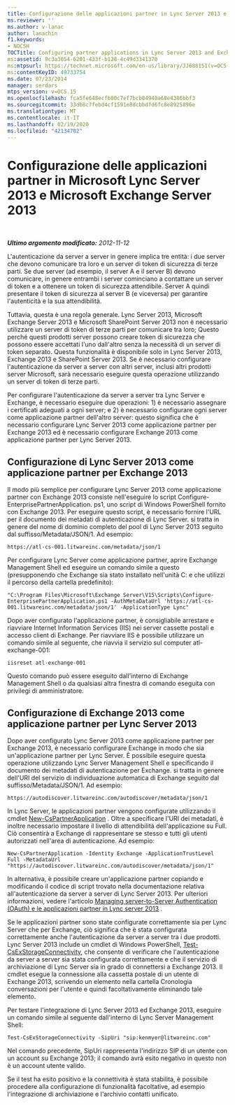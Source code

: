 ```yaml
---
title: Configurazione delle applicazioni partner in Lync Server 2013 e Exchange Server 2013
ms.reviewer: ''
ms.author: v-lanac
author: lanachin
f1.keywords:
- NOCSH
TOCTitle: Configuring partner applications in Lync Server 2013 and Exchange Server 2013
ms:assetid: 9c3a3054-6201-433f-b128-4c49d3341370
ms:mtpsurl: https://technet.microsoft.com/en-us/library/JJ688151(v=OCS.15)
ms:contentKeyID: 49733754
ms.date: 07/23/2014
manager: serdars
mtps_version: v=OCS.15
ms.openlocfilehash: fca5fe648ecfb00c7ef7bcb84948a68e4386bbf3
ms.sourcegitcommit: 33db8c7febd4cf1591e8dcbbdfd6fc8e8925896e
ms.translationtype: MT
ms.contentlocale: it-IT
ms.lasthandoff: 02/19/2020
ms.locfileid: "42134702"
---
```

<div data-xmlns="http://www.w3.org/1999/xhtml">

<div class="topic" data-xmlns="http://www.w3.org/1999/xhtml" data-msxsl="urn:schemas-microsoft-com:xslt" data-cs="http://msdn.microsoft.com/">

<div data-asp="https://msdn2.microsoft.com/asp">

# <a name="configuring-partner-applications-in-microsoft-lync-server-2013-and-microsoft-exchange-server-2013"></a>Configurazione delle applicazioni partner in Microsoft Lync Server 2013 e Microsoft Exchange Server 2013

</div>

<div id="mainSection">

<div id="mainBody">

<span> </span>

_**Ultimo argomento modificato:** 2012-11-12_

L'autenticazione da server a server in genere implica tre entità: i due server che devono comunicare tra loro e un server di token di sicurezza di terze parti. Se due server (ad esempio, il server A e il server B) devono comunicare, in genere entrambi i server cominciano a contattare un server di token e a ottenere un token di sicurezza attendibile. Server A quindi presentare il token di sicurezza al server B (e viceversa) per garantire l'autenticità e la sua attendibilità.

Tuttavia, questa è una regola generale. Lync Server 2013, Microsoft Exchange Server 2013 e Microsoft SharePoint Server 2013 non è necessario utilizzare un server di token di terze parti per comunicare tra loro; Questo perché questi prodotti server possono creare token di sicurezza che possono essere accettati l'uno dall'altro senza la necessità di un server di token separato. Questa funzionalità è disponibile solo in Lync Server 2013, Exchange 2013 e SharePoint Server 2013. Se è necessario configurare l'autenticazione da server a server con altri server, inclusi altri prodotti server Microsoft, sarà necessario eseguire questa operazione utilizzando un server di token di terze parti.

Per configurare l'autenticazione da server a server tra Lync Server e Exchange, è necessario eseguire due operazioni: 1) è necessario assegnare i certificati adeguati a ogni server; e 2) è necessario configurare ogni server come applicazione partner dell'altro server: questo significa che è necessario configurare Lync Server 2013 come applicazione partner per Exchange 2013 ed è necessario configurare Exchange 2013 come applicazione partner per Lync Server 2013.

<div>

## <a name="configuring-lync-server-2013-to-be-a-partner-application-for-exchange-2013"></a>Configurazione di Lync Server 2013 come applicazione partner per Exchange 2013

Il modo più semplice per configurare Lync Server 2013 come applicazione partner con Exchange 2013 consiste nell'eseguire lo script Configure-EnterprisePartnerApplication. ps1, uno script di Windows PowerShell fornito con Exchange 2013. Per eseguire questo script, è necessario fornire l'URL per il documento dei metadati di autenticazione di Lync Server. si tratta in genere del nome di dominio completo del pool di Lync Server 2013 seguito dal suffisso/Metadata/JSON/1. Ad esempio:

    https://atl-cs-001.litwareinc.com/metadata/json/1

Per configurare Lync Server come applicazione partner, aprire Exchange Management Shell ed eseguire un comando simile a questo (presupponendo che Exchange sia stato installato nell'unità C: e che utilizzi il percorso della cartella predefinito):

    "C:\Program Files\Microsoft\Exchange Server\V15\Scripts\Configure-EnterprisePartnerApplication.ps1 -AuthMetaDataUrl 'https://atl-cs-001.litwareinc.com/metadata/json/1' -ApplicationType Lync"

Dopo aver configurato l'applicazione partner, è consigliabile arrestare e riavviare Internet Information Services (IIS) nei server cassette postali e accesso client di Exchange. Per riavviare IIS è possibile utilizzare un comando simile al seguente, che riavvia il servizio sul computer atl-exchange-001:

    iisreset atl-exchange-001

Questo comando può essere eseguito dall'interno di Exchange Management Shell o da qualsiasi altra finestra di comando eseguita con privilegi di amministratore.

</div>

<div>

## <a name="configuring-exchange-2013-to-be-a-partner-application-for-lync-server-2013"></a>Configurazione di Exchange 2013 come applicazione partner per Lync Server 2013

Dopo aver configurato Lync Server 2013 come applicazione partner per Exchange 2013, è necessario configurare Exchange in modo che sia un'applicazione partner per Lync Server. È possibile eseguire questa operazione utilizzando Lync Server Management Shell e specificando il documento dei metadati di autenticazione per Exchange. si tratta in genere dell'URI del servizio di individuazione automatica di Exchange seguito dal suffisso/Metadata/JSON/1. Ad esempio:

    https://autodiscover.litwareinc.com/autodiscover/metadata/json/1

In Lync Server, le applicazioni partner vengono configurate utilizzando il cmdlet [New-CsPartnerApplication](https://technet.microsoft.com/library/JJ204628(v=OCS.15)) . Oltre a specificare l'URI dei metadati, è inoltre necessario impostare il livello di attendibilità dell'applicazione su Full. Ciò consentirà a Exchange di rappresentare se stesso e tutti gli utenti autorizzati nell'area di autenticazione. Ad esempio:

    New-CsPartnerApplication -Identity Exchange -ApplicationTrustLevel Full -MetadataUrl "https://autodiscover.litwareinc.com/autodiscover/metadata/json/1"

In alternativa, è possibile creare un'applicazione partner copiando e modificando il codice di script trovato nella documentazione relativa all'autenticazione da server a server di Lync Server 2013. Per ulteriori informazioni, vedere l'articolo [Managing server-to-Server Authentication (OAuth) e le applicazioni partner in Lync server 2013](lync-server-2013-managing-server-to-server-authentication-oauth-and-partner-applications.md) .

Se le applicazioni partner sono state configurate correttamente sia per Lync Server che per Exchange, ciò significa che è stata configurata correttamente anche l'autenticazione da server a server tra i due prodotti. Lync Server 2013 include un cmdlet di Windows PowerShell, [Test-CsExStorageConnectivity](https://technet.microsoft.com/library/JJ204740(v=OCS.15)), che consente di verificare che l'autenticazione da server a server sia stata configurata correttamente e che il servizio di archiviazione di Lync Server sia in grado di connettersi a Exchange 2013. Il cmdlet esegue la connessione alla cassetta postale di un utente di Exchange 2013, scrivendo un elemento nella cartella Cronologia conversazioni per l'utente e quindi facoltativamente eliminando tale elemento.

Per testare l'integrazione di Lync Server 2013 ed Exchange 2013, eseguire un comando simile al seguente dall'interno di Lync Server Management Shell:

    Test-CsExStorageConnectivity -SipUri "sip:kenmyer@litwareinc.com"

Nel comando precedente, SipUri rappresenta l'indirizzo SIP di un utente con un account su Exchange 2013; il comando avrà esito negativo in questo non è un account utente valido.

Se il test ha esito positivo e la connettività è stata stabilita, è possibile procedere alla configurazione di funzionalità facoltative, ad esempio l'integrazione di archiviazione e l'archivio contatti unificato.

</div>

</div>

<span> </span>

</div>

</div>

</div>

